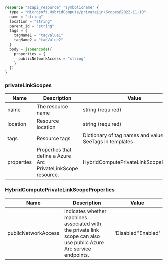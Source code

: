 ```terraform
resource "azapi_resource" "symbolicname" {
  type = "Microsoft.HybridCompute/privateLinkScopes@2022-11-10"
  name = "string"
  location = "string"
  parent_id = "string"
  tags = {
    tagName1 = "tagValue1"
    tagName2 = "tagValue2"
  }
  body = jsonencode({
    properties = {
      publicNetworkAccess = "string"
    }
  })
}

```

### privateLinkScopes

| Name | Description | Value |
|-|-|-|
| name | The resource name | string (required) |
| location | Resource location | string (required) |
| tags | Resource tags | Dictionary of tag names and values. SeeTags in templates |
| properties | Properties that define a Azure Arc PrivateLinkScope resource. | HybridComputePrivateLinkScopeProperties |


### HybridComputePrivateLinkScopeProperties

| Name | Description | Value |
|-|-|-|
| publicNetworkAccess | Indicates whether machines associated with the private link scope can also use public Azure Arc service endpoints. | 'Disabled''Enabled' |


